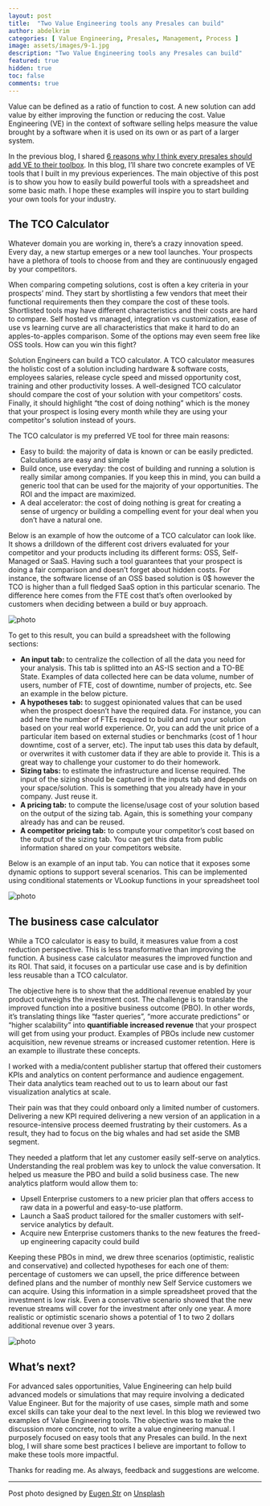```yaml
---
layout: post
title:  "Two Value Engineering tools any Presales can build"
author: abdelkrim
categories: [ Value Engineering, Presales, Management, Process ]
image: assets/images/9-1.jpg
description: "Two Value Engineering tools any Presales can build"
featured: true
hidden: true
toc: false
comments: true
---
```


Value can be defined as a ratio of function to cost. A new solution can add value by either improving the function or reducing the cost. Value Engineering (VE) in the context of software selling helps measure the value brought by a software when it is used on its own or as part of a larger system. 

In the previous blog, I shared [6 reasons why I think every presales should add VE to their toolbox](https://www.datacrafts.fr/value-engineering-part-1/). In this blog, I’ll share two concrete examples of VE tools that I built in my previous experiences. The main objective of this post is to show you how to easily build powerful tools with a spreadsheet and some basic math. I hope these examples will inspire you to start building your own tools for your industry.

## The TCO Calculator

Whatever domain you are working in, there’s a crazy innovation speed. Every day, a new startup emerges or a new tool launches. Your prospects have a plethora of tools to choose from and they are continuously engaged by your competitors. 

When comparing competing solutions, cost is often a key criteria in your prospects’ mind. They start by shortlisting a few vendors that meet their functional requirements then they compare the cost of these tools. Shortlisted tools may have different characteristics and their costs are hard to compare. Self hosted vs managed, integration vs customization, ease of use vs learning curve are all characteristics that make it hard to do an apples-to-apples comparison. Some of the options may even seem free like OSS tools. How can you win this fight?

Solution Engineers can build a TCO calculator. A TCO calculator measures the holistic cost of a solution including hardware & software costs, employees salaries, release cycle speed and missed opportunity cost, training and other productivity losses. A well-designed TCO calculator should compare the cost of your solution with your competitors’ costs. Finally, it should highlight “the cost of doing nothing” which is the money that your prospect is losing every month while they are using your competitor's solution instead of yours. 

The TCO calculator is my preferred VE tool for three main reasons:
- Easy to build: the majority of data is known or can be easily predicted. Calculations are easy and simple
- Build once, use everyday: the cost of building and running a solution is really similar among companies. If you keep this in mind, you can build a generic tool that can be used for the majority of your opportunities. The ROI and the impact are maximized.
- A deal accelerator: the cost of doing nothing is great for creating a sense of urgency or building a compelling event for your deal when you don’t have a natural one.

Below is an example of how the outcome of a TCO calculator can look like. It shows a drilldown of the different cost drivers evaluated for your  competitor and your products including its different forms: OSS, Self-Managed or SaaS. Having such a tool guarantees that your prospect is doing a fair comparison and doesn’t forget about hidden costs. For instance, the software license of an OSS based solution is 0$ however the TCO is higher than a full fledged SaaS option in this particular scenario. The difference here comes from the FTE cost that’s often overlooked by customers when deciding between a build or buy approach.

![photo]({{site.baseurl}}/assets/images/9-1.png)

To get to this result, you can build a spreadsheet with the following sections:
- **An input tab:** to centralize the collection of all the data you need for your analysis. This tab is splitted into an AS-IS section and a TO-BE State. Examples of data collected here can be data volume, number of users, number of FTE, cost of downtime, number of projects, etc. See an example in the below picture.
- **A hypotheses tab:** to suggest opinionated values that can be used when the prospect doesn’t have the required data. For instance, you can add here the number of FTEs required to build and run your solution based on your real world experience. Or, you can add the unit price of a particular item based on external studies or benchmarks (cost of 1 hour downtime, cost of a server, etc). The input tab uses this data by default, or overwrites it with customer data if they are able to provide it. This is a great way to challenge your customer to do their homework.
- **Sizing tabs:** to estimate the infrastructure and license required. The input of the sizing should be captured in the inputs tab and depends on your space/solution. This is something that you already have in your company. Just reuse it.
- **A pricing tab:** to compute the license/usage cost of your solution based on the output of the sizing tab. Again, this is something your company already has and can be reused.
- **A competitor pricing tab:** to compute your competitor’s cost based on the output of the sizing tab. You can get this data from public information shared on your competitors website.

Below is an example of an input tab. You can notice that it exposes some dynamic options to support several scenarios. This can be implemented using conditional statements or VLookup functions in your spreadsheet tool  

![photo]({{site.baseurl}}/assets/images/9-2.png)

## The business case calculator 

While a TCO calculator is easy to build, it measures value from a cost reduction perspective. This is less transformative than improving the function. A business case calculator measures the improved function and its ROI. That said, it focuses on a particular use case and is by definition less reusable than a TCO calculator. 

The objective here is to show that the additional revenue enabled by your product outweighs the investment cost. The challenge is to translate the improved function into a positive business outcome (PBO). In other words, it’s translating things like “faster queries”, “more accurate predictions” or “higher scalability” into **quantifiable increased revenue** that your prospect will get from using your product. Examples of PBOs include new customer acquisition, new revenue streams or increased customer retention. Here is an example to illustrate these concepts.

I worked with a media/content publisher startup that offered their customers KPIs and analytics on content performance and audience engagement. Their data analytics team reached out to us to learn about our fast visualization analytics at scale. 

Their pain was that they could onboard only a limited number of customers. Delivering a new KPI required delivering a new version of an application in a resource-intensive process deemed frustrating by their customers. As a result, they had to focus on the big whales and had set aside the SMB segment. 

They needed a platform that let any customer easily self-serve on analytics. Understanding the real problem was key to unlock the value conversation. It helped us measure the PBO and build a solid business case. The new analytics platform would allow them to:
- Upsell Enterprise customers to a new pricier plan that offers access to raw data in a powerful and easy-to-use platform. 
- Launch a SaaS product tailored for the smaller customers with self-service analytics by default. 
- Acquire new Enterprise customers thanks to the new features the freed-up engineering capacity could build 

Keeping these PBOs in mind, we drew three scenarios (optimistic, realistic and conservative) and collected hypotheses for each one of them: percentage of customers we can upsell, the price difference between defined plans and the number of monthly new Self Service customers we can acquire. Using this information in a simple spreadsheet proved that the investment is low risk. Even a conservative scenario showed that the new revenue streams will cover for the investment after only one year. A more realistic or optimistic scenario shows a potential of 1 to two 2 dollars additional revenue over 3 years.

![photo]({{site.baseurl}}/assets/images/9-3.png)

## What’s next? ##

For advanced sales opportunities, Value Engineering can help build advanced models or simulations that may require involving a dedicated Value Engineer. But for the majority of use cases, simple math and some excel skills can take your deal to the next level. In this blog we reviewed two examples of Value Engineering tools. The objective was to make the discussion more concrete, not to write a value engineering manual. I purposely focused on easy tools that any Presales can build. In the next blog, I will share some best practices I believe are important to follow to make these tools more impactful.

Thanks for reading me. As always, feedback and suggestions are welcome.

---
Post photo designed by [Eugen Str](https://unsplash.com/@eugen1980) on [Unsplash](https://unsplash.com/)  

